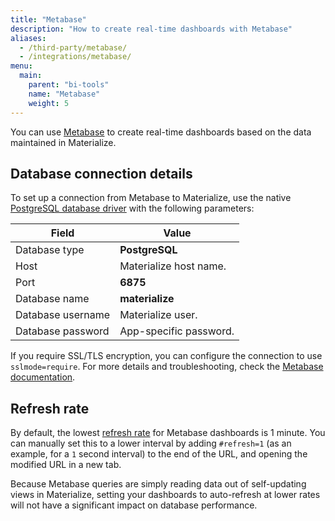 ```yaml
---
title: "Metabase"
description: "How to create real-time dashboards with Metabase"
aliases:
  - /third-party/metabase/
  - /integrations/metabase/
menu:
  main:
    parent: "bi-tools"
    name: "Metabase"
    weight: 5
---
```


You can use [Metabase](https://www.metabase.com/) to create real-time dashboards
based on the data maintained in Materialize.

## Database connection details

To set up a connection from Metabase to Materialize, use the native
[PostgreSQL database driver](https://www.metabase.com/docs/latest/administration-guide/databases/postgresql.html)
with the following parameters:

Field             | Value
----------------- | ----------------
Database type     | **PostgreSQL**
Host              | Materialize host name.
Port              | **6875**
Database name     | **materialize**
Database username | Materialize user.
Database password | App-specific password.

If you require SSL/TLS encryption, you can configure the connection to use
`sslmode=require`. For more details and troubleshooting, check the
[Metabase documentation](https://www.metabase.com/docs/latest/administration-guide/databases/postgresql.html).

## Refresh rate

By default, the lowest [refresh rate](https://www.metabase.com/docs/latest/users-guide/07-dashboards.html#auto-refresh)
for Metabase dashboards is 1 minute. You can manually set this to a lower
interval by adding `#refresh=1` (as an example, for a `1` second interval) to
the end of the URL, and opening the modified URL in a new tab.

Because Metabase queries are simply reading data out of self-updating views in
Materialize, setting your dashboards to auto-refresh at lower rates will not
have a significant impact on database performance.

[//]: # "TODO(morsapaes) Once we revamp quickstarts, add Related pages section
pointing to a quickstart that uses Metabase"
